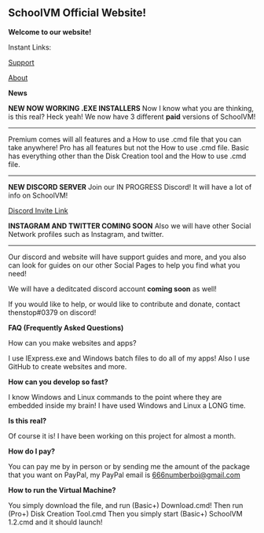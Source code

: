 ## SchoolVM Official Website!

**Welcome to our website!**


Instant Links:

[Support](support.md)

[About](about.md)

**News**

**NEW NOW WORKING .EXE INSTALLERS**
Now I know what you are thinking, is this real? Heck yeah! We now have 3 different **paid** versions of SchoolVM!

------------------------------------------------------------------------------

Premium comes will all features and a How to use .cmd file that you can take anywhere!
Pro has all features but not the How to use .cmd file.
Basic has everything other than the Disk Creation tool and the How to use .cmd file.

------------------------------------------------------------------------------


**NEW DISCORD SERVER**
Join our IN PROGRESS Discord! It will have a lot of info on SchoolVM!

[Discord Invite Link](https://discord.gg/invite/24BzCrzJPH)


**INSTAGRAM AND TWITTER COMING SOON**
Also we will have other Social Network profiles such as Instagram, and twitter.

-------------------------------------------------------------------------------

Our discord and website will have support guides and more, and you also can look for guides on our other Social Pages to help you find what you need!

We will have a deditcated discord account **coming soon** as well!

If you would like to help, or would like to contribute and donate, contact thenstop#0379 on discord!




**FAQ (Frequently Asked Questions)**

How can you make websites and apps?

I use IExpress.exe and Windows batch files to do all of my apps! Also I use GitHub to create websites and more.


**How can you develop so fast?**

I know Windows and Linux commands to the point where they are embedded inside my brain! I have used Windows and Linux a LONG time.


**Is this real?**

Of course it is! I have been working on this project for almost a month.


**How do I pay?**

You can pay me by in person or by sending me the amount of the package that you want on PayPal, my PayPal email is 666numberboi@gmail.com


**How to run the Virtual Machine?**

You simply download the file, and run (Basic+) Download.cmd!
Then run (Pro+) Disk Creation Tool.cmd
Then you simply start (Basic+) SchoolVM 1.2.cmd and it should launch!
